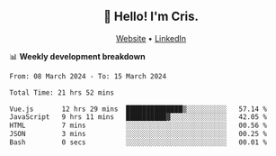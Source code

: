 
<h2 align="center">👋 Hello! I'm Cris.</h2>
<p align="center">
  <a href="https://www.criscunas.dev">Website</a> •
  <a href="https://www.linkedin.com/in/cristophercunas/">LinkedIn</a> 
</p>


📊 **Weekly development breakdown**
<!--START_SECTION:waka-->

```txt
From: 08 March 2024 - To: 15 March 2024

Total Time: 21 hrs 52 mins

Vue.js       12 hrs 29 mins  ██████████████▒░░░░░░░░░░   57.14 %
JavaScript   9 hrs 11 mins   ██████████▓░░░░░░░░░░░░░░   42.05 %
HTML         7 mins          ░░░░░░░░░░░░░░░░░░░░░░░░░   00.56 %
JSON         3 mins          ░░░░░░░░░░░░░░░░░░░░░░░░░   00.25 %
Bash         0 secs          ░░░░░░░░░░░░░░░░░░░░░░░░░   00.01 %
```

<!--END_SECTION:waka-->

